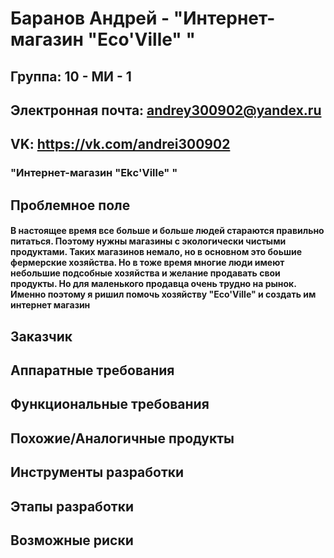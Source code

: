 # Баранов Андрей - "Интернет-магазин "Eсo'Ville" "
## Группа: 10 - МИ - 1
## Электронная почта: andrey300902@yandex.ru
## VK: https://vk.com/andrei300902
### "Интернет-магазин "Ekс'Ville" "
## Проблемное поле
#### В настоящее время все больше и больше людей стараются правильно питаться. Поэтому нужны магазины с экологически чистыми продуктами. Таких магазинов немало, но в основном это боьшие фермерские хозяйства. Но в тоже время многие люди имеют небольшие подсобные хозяйства и желание продавать свои продукты. Но для маленького продавца очень трудно на рынок. Именно поэтому я ришил помочь хозяйству "Eco'Ville" и создать им интернет магазин
## Заказчик
#### 
## Аппаратные требования
#### 
## Функциональные требования
#### 
## Похожие/Аналогичные продукты
#### 
##### 
##### 
#### 
##### 
##### 
## Инструменты разработки
#### 
#### 
####
## Этапы разработки
#### 
#### 
#### 
#### 
#### 
#### 
## Возможные риски
#### 
#### 
